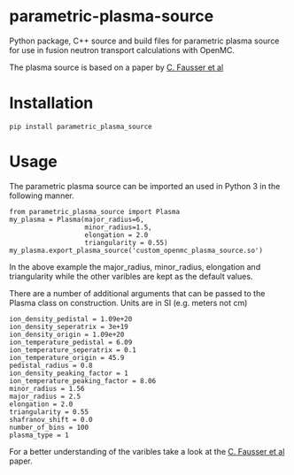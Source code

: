 # parametric-plasma-source

Python package, C++ source and build files for parametric plasma source for use in fusion neutron transport calculations with OpenMC.

The plasma source is based on a paper by [C. Fausser et al](https://www.sciencedirect.com/science/article/pii/S0920379612000853)

# Installation

```pip install parametric_plasma_source```

# Usage

The parametric plasma source can be imported an used in Python 3 in the following manner.

```
from parametric_plasma_source import Plasma
my_plasma = Plasma(major_radius=6,
                   minor_radius=1.5,
                   elongation = 2.0
                   triangularity = 0.55)
my_plasma.export_plasma_source('custom_openmc_plasma_source.so')
```

In the above example the major_radius, minor_radius, elongation and triangularity while the other varibles are kept as the default values.

There are a number of additional arguments that can be passed to the Plasma class on construction. Units are in SI (e.g. meters not cm)

```
ion_density_pedistal = 1.09e+20
ion_density_seperatrix = 3e+19
ion_density_origin = 1.09e+20
ion_temperature_pedistal = 6.09
ion_temperature_seperatrix = 0.1
ion_temperature_origin = 45.9
pedistal_radius = 0.8
ion_density_peaking_factor = 1
ion_temperature_peaking_factor = 8.06
minor_radius = 1.56
major_radius = 2.5
elongation = 2.0
triangularity = 0.55
shafranov_shift = 0.0
number_of_bins = 100
plasma_type = 1
```

For a better understanding of the varibles take a look at the [C. Fausser et al](https://www.sciencedirect.com/science/article/pii/S0920379612000853) paper.
